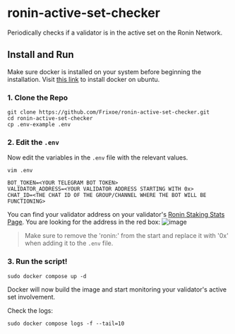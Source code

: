 # ronin-active-set-checker
Periodically checks if a validator is in the active set on the Ronin Network.

## Install and Run
Make sure docker is installed on your system before beginning the installation. Visit [this link](https://docs.docker.com/engine/install/ubuntu/) to install docker on ubuntu.
### 1. Clone the Repo
```
git clone https://github.com/Frixoe/ronin-active-set-checker.git
cd ronin-active-set-checker
cp .env-example .env
```
### 2. Edit the `.env`
Now edit the variables in the `.env` file with the relevant values.
```
vim .env
```

```
BOT_TOKEN=<YOUR TELEGRAM BOT TOKEN>
VALIDATOR_ADDRESS=<YOUR VALIDATOR ADDRESS STARTING WITH 0x>
CHAT_ID=<THE CHAT ID OF THE GROUP/CHANNEL WHERE THE BOT WILL BE FUNCTIONING>
````

You can find your validator address on your validator's [Ronin Staking Stats Page](https://app.roninchain.com/validator/ronin:6aaabf51c5f6d2d93212cf7dad73d67afa0148d0). You are looking for the address in the red box:
![image](https://github.com/Frixoe/ronin-active-set-checker/assets/21309909/a773ce5a-b79f-4b64-8572-f773ba7ffb09)

> Make sure to remove the 'ronin:' from the start and replace it with '0x' when adding it to the `.env` file.

### 3. Run the script!
```
sudo docker compose up -d
```
Docker will now build the image and start monitoring your validator's active set involvement.

Check the logs:
```
sudo docker compose logs -f --tail=10
```
